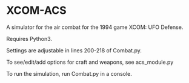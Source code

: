 XCOM-ACS
========

A simulator for the air combat for the 1994 game XCOM: UFO Defense.

Requires Python3.

Settings are adjustable in lines 200-218 of Combat.py.

To see/edit/add options for craft and weapons, see acs_module.py

To run the simulation, run Combat.py in a console.
